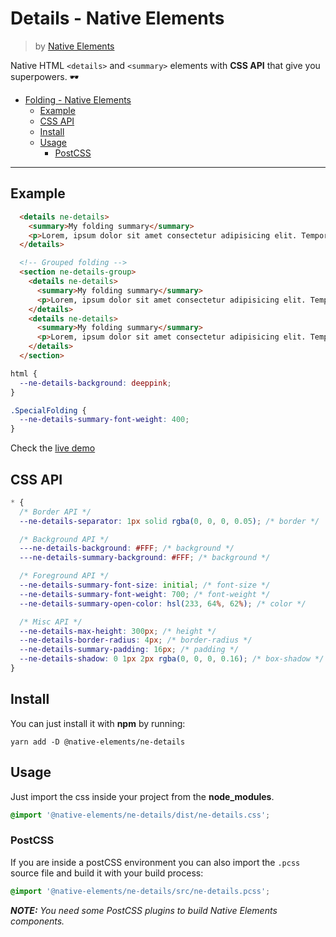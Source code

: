 # Details - Native Elements
> by [Native Elements](https://github.com/equinusocio/native-elements)

Native HTML `<details>` and `<summary>` elements with **CSS API** that give you superpowers. 🕶

- [Folding - Native Elements](#folding---native-elements)
  - [Example](#example)
  - [CSS API](#css-api)
  - [Install](#install)
  - [Usage](#usage)
    - [PostCSS](#postcss)

---

## Example

```html
  <details ne-details>
    <summary>My folding summary</summary>
    <p>Lorem, ipsum dolor sit amet consectetur adipisicing elit. Temporibus provident saepe deserunt veritatis? Totam, corrupti. Dolor quos, numquam totam quae ea enim maiores sequi et? Optio harum adipisci neque nemo.</p>
  </details>

  <!-- Grouped folding -->
  <section ne-details-group>
    <details ne-details>
      <summary>My folding summary</summary>
      <p>Lorem, ipsum dolor sit amet consectetur adipisicing elit. Temporibus provident saepe deserunt veritatis? Totam, corrupti. Dolor quos, numquam totam quae ea enim maiores sequi et? Optio harum adipisci neque nemo.</p>
    </details>
    <details ne-details>
      <summary>My folding summary</summary>
      <p>Lorem, ipsum dolor sit amet consectetur adipisicing elit. Temporibus provident saepe deserunt veritatis? Totam, corrupti. Dolor quos, numquam totam quae ea enim maiores sequi et? Optio harum adipisci neque nemo.</p>
    </details>
  </section>
```

```css
html {
  --ne-details-background: deeppink;
}

.SpecialFolding {
  --ne-details-summary-font-weight: 400;
}
```

Check the [live demo](https://ne-details.stackblitz.io/)


## CSS API

```css
* {
  /* Border API */
  --ne-details-separator: 1px solid rgba(0, 0, 0, 0.05); /* border */

  /* Background API */
  ---ne-details-background: #FFF; /* background */
  ---ne-details-summary-background: #FFF; /* background */

  /* Foreground API */
  --ne-details-summary-font-size: initial; /* font-size */
  --ne-details-summary-font-weight: 700; /* font-weight */
  --ne-details-summary-open-color: hsl(233, 64%, 62%); /* color */

  /* Misc API */
  --ne-details-max-height: 300px; /* height */
  --ne-details-border-radius: 4px; /* border-radius */
  --ne-details-summary-padding: 16px; /* padding */
  --ne-details-shadow: 0 1px 2px rgba(0, 0, 0, 0.16); /* box-shadow */
}
```

## Install

You can just install it with **npm** by running:
```
yarn add -D @native-elements/ne-details
```


## Usage
Just import the css inside your project from the **node_modules**.
```css
@import '@native-elements/ne-details/dist/ne-details.css';
```

### PostCSS
If you are inside a postCSS environment you can also import the `.pcss` source file and build it with your build process:
```css
@import '@native-elements/ne-details/src/ne-details.pcss';
```

_**NOTE:** You need some PostCSS plugins to build Native Elements components._